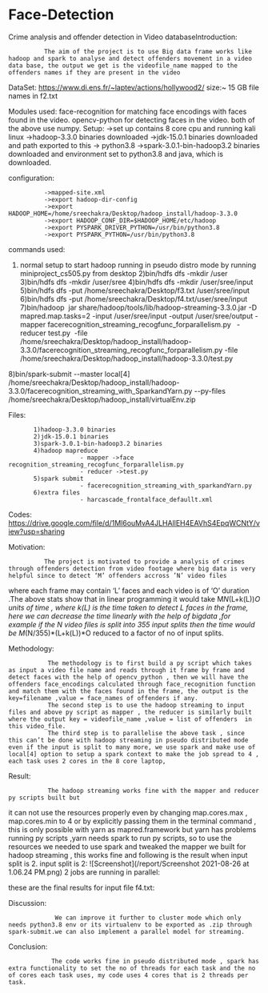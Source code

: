 # Face-Detection
Crime analysis and offender detection in Video databaseIntroduction:
 
              The aim of the project is to use Big data frame works like hadoop and spark to analyse and detect offenders movement in a video data base, the output we get is the videofile_name mapped to the offenders names if they are present in the video 

DataSet:
              https://www.di.ens.fr/~laptev/actions/hollywood2/ size:~ 15 GB file names in f2.txt

Modules used:
              face-recognition for matching face encodings with faces found in the video.
                                               opencv-python for detecting faces in the video.
                                               both of the above use numpy.
Setup:
              ->set up contains 8 core cpu and running kali linux
              ->hadoop-3.3.0 binaries downloaded
              ->jdk-15.0.1 binaries downloaded and path exported to this
              -> python3.8 
           ->spark-3.0.1-bin-hadoop3.2 binaries downloaded and environment set to python3.8 and java, which is downloaded.

configuration:

              ->mapped-site.xml
              ->export hadoop-dir-config
              ->export HADOOP_HOME=/home/sreechakra/Desktop/hadoop_install/hadoop-3.3.0
              ->export HADOOP_CONF_DIR=$HADOOP_HOME/etc/hadoop
              ->export PYSPARK_DRIVER_PYTHON=/usr/bin/python3.8
              ->export PYSPARK_PYTHON=/usr/bin/python3.8

             
commands used:

1) normal setup to start hadoop running in pseudo distro mode by running miniproject_cs505.py
from desktop
2)bin/hdfs dfs -mkdir /user
3)bin/hdfs dfs -mkdir /user/sree
4)bin/hdfs dfs -mkdir /user/sree/input
5)bin/hdfs dfs -put /home/sreechakra/Desktop/f3.txt /user/sree/input
6)bin/hdfs dfs -put /home/sreechakra/Desktop/f4.txt/user/sree/input
7)bin/hadoop  jar share/hadoop/tools/lib/hadoop-streaming-3.3.0.jar -D mapred.map.tasks=2 -input /user/sree/input -output /user/sree/output -mapper facerecognition_streaming_recogfunc_forparallelism.py   -reducer test.py  -file /home/sreechakra/Desktop/hadoop_install/hadoop-3.3.0/facerecognition_streaming_recogfunc_forparallelism.py -file /home/sreechakra/Desktop/hadoop_install/hadoop-3.3.0/test.py


8)bin/spark-submit --master local[4] /home/sreechakra/Desktop/hadoop_install/hadoop-3.3.0/facerecognition_streaming_with_SparkandYarn.py --py-files /home/sreechakra/Desktop/hadoop_install/virtualEnv.zip


Files:

           1)hadoop-3.3.0 binaries
           2)jdk-15.0.1 binaries
           3)spark-3.0.1-bin-hadoop3.2 binaries
           4)hadoop mapreduce 
                        - mapper ->face recognition_streaming_recogfunc_forparallelism.py
                        - reducer ->test.py
           5)spark submit 
                        - facerecognition_streaming_with_sparkandYarn.py
           6)extra files
                        - harcascade_frontalface_defaullt.xml

Codes: https://drive.google.com/file/d/1Ml6ouMvA4JLHAllEH4EAVhS4EpqWCNtY/view?usp=sharing

Motivation:

              The project is motivated to provide a analysis of crimes through offenders detection from video footage where big data is very helpful since to detect ‘M’ offenders accross ’N’ video files
where each frame may contain ‘L’ faces and each video is of ‘O’ duration .The above stats show that in linear programming it would take M*N*(L+k(L))*O units of time , where k(L) is the time taken to detect L faces in the frame, here we can decrease the time linearly with the help of bigdata 
,for example if the N video files is split into 355 input splits then the time would be                    M*(N/355)*(L+k(L))*O reduced to a factor of no of input splits.

Methodology:

               The methodology is to first build a py script which takes as input a video file name and reads through it frame by frame and detect faces with the help of opencv_python , then we will have the offenders face_encodings calculated through face_recognition function and match them with the faces found in the frame, the output is the key=filename ,value = face_names of offenders if any. 
               The second step is to use the hadoop streaming to input files and above py script as mapper , the reducer is similarly built where the output key = videofile_name ,value = list of offenders  in this video_file.
               The third step is to parallelise the above task , since this can’t be done with hadoop streaming in pseudo distributed mode even if the input is split to many more, we use spark and make use of local[4] option to setup a spark context to make the job spread to 4 , each task uses 2 cores in the 8 core laptop,




Result:

               The hadoop streaming works fine with the mapper and reducer py scripts built but
it can not use the resources properly even by changing map.cores.max , map.cores.min to 4 or by explicitly passing them in the terminal command , this is only possible with yarn as mapred.framework but yarn has problems running py scripts ,yarn needs spark to run py scripts, so to use the resources we needed to use spark and tweaked the mapper we built for hadoop streaming , this works fine and following is the result when input split is 2.
input split is 2:
![Screenshot](/report/Screenshot 2021-08-26 at 1.06.24 PM.png)
2 jobs are running in parallel:

these are the final results for input file f4.txt:








Discussion:

                 We can improve it further to cluster mode which only needs python3.8 env or its virtualenv to be exported as .zip through spark-submit.we can also implement a parallel model for streaming.


Conclusion:

                The code works fine in pseudo distributed mode , spark has extra functionality to set the no of threads for each task and the no of cores each task uses, my code uses 4 cores that is 2 threads per task.
